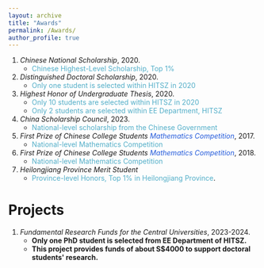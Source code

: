 ```yaml
---
layout: archive
title: "Awards"
permalink: /Awards/
author_profile: true
---
```


1. *Chinese National Scholarship*, 2020.
   - <font color="#52AEC8">Chinese Highest-Level Scholarship, Top 1%</font>
2. *Distinguished Doctoral Scholarship*, 2020.
   - <font color="#52AEC8">Only one student is selected within HITSZ in 2020</font>
3. *Highest Honor of Undergraduate Thesis*, 2020.
   - <font color="#52AEC8">Only 10 students are selected within HITSZ in 2020</font>
   - <font color="#52AEC8">Only 2 students are selected within EE Department, HITSZ</font>
4. *China Scholarship Council*, 2023.
   - <font color="#52AEC8">National-level scholarship from the Chinese Government</font>
5. *First Prize of Chinese College Students <font color="#245bdb">Mathematics Competition</font>*, 2017.
   - <font color="#52AEC8">National-level Mathematics Competition</font>
6. *First Prize of Chinese College Students <font color="#245bdb">Mathematics Competition</font>*, 2018.
   - <font color="#52AEC8">National-level Mathematics Competition</font>
7. *Heilongjiang Province Merit Student*
   - <font color="#52AEC8">Province-level Honors, Top 1% in Heilongjiang Province</font>.

Projects
===
1. *Fundamental Research Funds for the Central Universities*, 2023-2024.
   - **Only one PhD student is selected from EE Department of HITSZ.**
   - **This project provides funds of about S$4000 to support doctoral students' research.**

  



